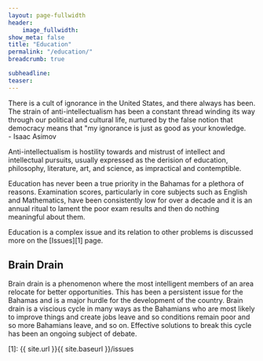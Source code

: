 ```yaml
---
layout: page-fullwidth
header:
    image_fullwidth:
show_meta: false
title: "Education"
permalink: "/education/"
breadcrumb: true

subheadline: 
teaser:
---
```

>
There is a cult of ignorance in the United States, and there always has been. The strain of anti-intellectualism has been a constant thread winding its way through our political and cultural life, nurtured by the false notion that democracy means that "my ignorance is just as good as your knowledge.
<br/>- Isaac Asimov

Anti-intellectualism is hostility towards and mistrust of intellect and intellectual pursuits, usually expressed as the derision of education, philosophy, literature, art, and science, as impractical and contemptible.

Education has never been a true priority in the Bahamas for a plethora of reasons. Examination scores, particularly in core subjects such as English and Mathematics, have been consistently low for over a decade and it is an annual ritual to lament the poor exam results and then do nothing meaningful about them.

Education is a complex issue and its relation to other problems is discussed more on the [Issues][1] page. 

## Brain Drain

Brain drain is a phenomenon where the most intelligent members of an area relocate for better opportunities. This has been a persistent issue for the Bahamas and is a major hurdle for the development of the country. Brain drain is a viscious cycle in many ways as the Bahamians who are most likely to improve things and create jobs leave and so conditions remain poor and so more Bahamians leave, and so on. Effective solutions to break this cycle has been an ongoing subject of debate.

[1]: {{ site.url }}{{ site.baseurl }}/issues